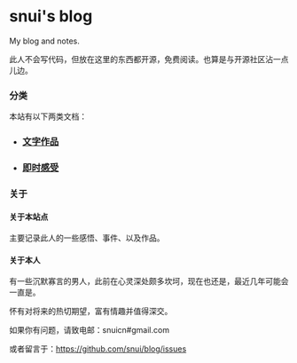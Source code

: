 # snui's blog

My blog and notes.

此人不会写代码，但放在这里的东西都开源，免费阅读。也算是与开源社区沾一点儿边。

### 分类

本站有以下两类文档：

- ### [文字作品](/wzzp/)

- ### [即时感受](/jsgs/)

### 关于

#### 关于本站点

主要记录此人的一些感悟、事件、以及作品。

#### 关于本人

有一些沉默寡言的男人，此前在心灵深处颇多坎坷，现在也还是，最近几年可能会一直是。

怀有对将来的热切期望，富有情趣并值得深交。

如果你有问题，请致电邮：snuicn#gmail.com

或者留言于：https://github.com/snui/blog/issues
